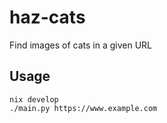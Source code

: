 # haz-cats

Find images of cats in a given URL

## Usage

```shell
nix develop
./main.py https://www.example.com
```
